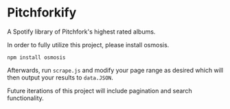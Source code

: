 # Pitchforkify
A Spotify library of Pitchfork's highest rated albums.

In order to fully utilize this project, please install osmosis.

    npm install osmosis

Afterwards, run `scrape.js` and modify your page range as desired which will then output your results to `data.JSON`.

Future iterations of this project will include pagination and search functionality. 
